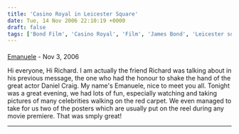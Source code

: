 ```yaml
---
title: 'Casino Royal in Leicester Square'
date: Tue, 14 Nov 2006 22:10:19 +0000
draft: false
tags: ['Bond Film', 'Casino Royal', 'Film', 'James Bond', 'Leicester square', 'premiere', 'random']
---
```



#### 
[Emanuele]( "emanuele.barrasso@hotmail.com") - <time datetime="2006-11-15 00:03:03">Nov 3, 2006</time>

Hi everyone, Hi Richard. I am actually the friend Richard was talking about in his previous message, the one who had the honour to shake the hand of the great actor Daniel Craig. My name's Emanuele, nice to meet you all. Tonight was a great evening, we had lots of fun, especially watching and taking pictures of many celebrities walking on the red carpet. We even managed to take for us two of the posters which are usually put on the reel during any movie premiere. That was smply great!
<hr />
